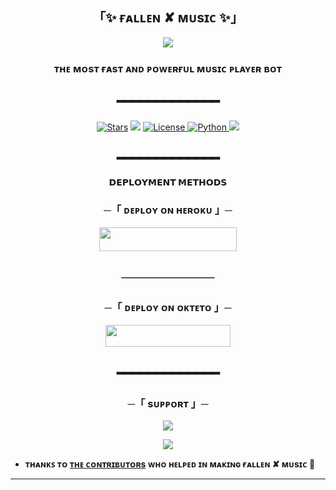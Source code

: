 <h2 align="center">
  「✨ ғᴀʟʟᴇɴ ✘ ᴍᴜsɪᴄ ✨」
</h2>

<p align="center">
  <img src="https://telegra.ph/file/3e81d08db1a144c6a2f6b.jpg">
</p>

<h3 align="center">
 ᴛʜᴇ ᴍᴏsᴛ ғᴀsᴛ ᴀɴᴅ ᴩᴏᴡᴇʀғᴜʟ ᴍᴜsɪᴄ ᴩʟᴀʏᴇʀ ʙᴏᴛ
</h3>
<h2 align="center">
━━━━━━━━━━━━━
</h2>

<p align="center">
<a href="https://github.com/mrluckyxd/Fallen-Music/stargazers"><img src="https://img.shields.io/github/stars/mrluckyxd/Fallen-Music?color=pink&logo=github&logoColor=pink&style=for-the-badge" alt="Stars" /></a>
<a href="https://github.com/mrluckyxd/Fallen-Music/network/members"> <img src="https://img.shields.io/github/forks/mrluckyxd/Fallen-Music?color=pink&logo=github&logoColor=pink&style=for-the-badge" /></a>
<a href="https://github.com/mrluckyxd/Fallen-Music/blob/master/LICENSE"> <img src="https://img.shields.io/badge/License-MIT-blueviolet?style=for-the-badge" alt="License" /> </a>
<a href="https://www.python.org/"> <img src="https://img.shields.io/badge/Written%20in-Python-skyblue?style=for-the-badge&logo=python" alt="Python" /> </a>
<a href="https://github.com/mrluckyxd/Fallen-Music/commits/mrluckyxd"> <img src="https://img.shields.io/github/last-commit/mrluckyxd/Fallen-Music?color=pink&logo=github&logoColor=pink&style=for-the-badge" /></a>
</p>

<h2 align="center">
━━━━━━━━━━━━━
</h2>


<p align="center">
<b>𝗗𝗘𝗣𝗟𝗢𝗬𝗠𝗘𝗡𝗧 𝗠𝗘𝗧𝗛𝗢𝗗𝗦</b>
</p>

<h3 align="center">
    ─「 ᴅᴇᴩʟᴏʏ ᴏɴ ʜᴇʀᴏᴋᴜ 」─
</h3>
<p align="center"><a href="https://dashboard.heroku.com/new?template=https://github.com/mrluckyxd/Fallen-Music"> <img src="https://img.shields.io/badge/Deploy%20On%20Heroku-pink?style=for-the-badge&logo=heroku" width="220" height="38.45"/></a></p>
<h2 align="center">
──────────
</h2>

<h3 align="center">
    ─「 ᴅᴇᴩʟᴏʏ ᴏɴ ᴏᴋᴛᴇᴛᴏ 」─
</h3>
<p align="center"><a href="https://cloud.okteto.com/deploy?repository=https://github.com/mrluckyxd/Fallen-Music"><img src="https://img.shields.io/badge/Deploy%20On%20Okteto-pink?style=for-the-badge&logo=Okteto" width="200" height="35.45"/></a></p>

<h2 align="center">
━━━━━━━━━━━━━
</h2>

<h3 align="center">
    ─「 sᴜᴩᴩᴏʀᴛ 」─
</h3>

<p align="center">
<a href="https://telegram.me/Lobe_ju"><img src="https://img.shields.io/badge/-Support%20Group-pink.svg?style=for-the-badge&logo=Telegram"></a>
</p>
<p align="center">
<a href="https://telegram.me/oye_golgappu"><img src="https://img.shields.io/badge/-Support%20Channel-pink.svg?style=for-the-badge&logo=Telegram"></a>
</p>

- **ᴛʜᴀɴᴋꜱ ᴛᴏ [ᴛʜᴇ ᴄᴏɴᴛʀɪʙᴜᴛᴏʀs](https://github.com/AnonymousR1025/Fallen-Music/graphs/contributors) ᴡʜᴏ ʜᴇʟᴩᴇᴅ ɪɴ ᴍᴀᴋɪɴɢ ғᴀʟʟᴇɴ ✘ ᴍᴜsɪᴄ 🖤**

----------------------------------------------------------
